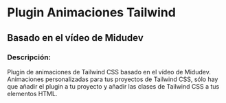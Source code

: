 # Plugin Animaciones Tailwind

## Basado en el vídeo de Midudev

### Descripción:

Plugin de animaciones de Tailwind CSS basado en el vídeo de Midudev. Animaciones personalizadas para tus proyectos de Tailwind CSS, sólo hay que añadir el plugin a tu proyecto y añadir las clases de Tailwind CSS a tus elementos HTML.
